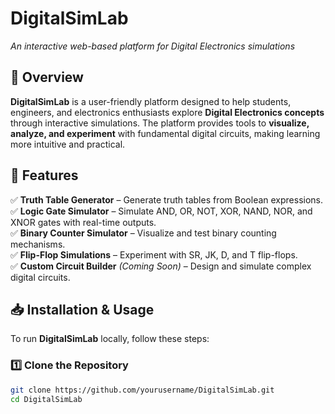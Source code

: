 # DigitalSimLab  
*An interactive web-based platform for Digital Electronics simulations*  

## 📌 Overview  
**DigitalSimLab** is a user-friendly platform designed to help students, engineers, and electronics enthusiasts explore **Digital Electronics concepts** through interactive simulations. The platform provides tools to **visualize, analyze, and experiment** with fundamental digital circuits, making learning more intuitive and practical.  

## 🚀 Features  
✅ **Truth Table Generator** – Generate truth tables from Boolean expressions.  
✅ **Logic Gate Simulator** – Simulate AND, OR, NOT, XOR, NAND, NOR, and XNOR gates with real-time outputs.  
✅ **Binary Counter Simulator** – Visualize and test binary counting mechanisms.  
✅ **Flip-Flop Simulations** – Experiment with SR, JK, D, and T flip-flops.  
✅ **Custom Circuit Builder** *(Coming Soon)* – Design and simulate complex digital circuits.  

## 📥 Installation & Usage  
To run **DigitalSimLab** locally, follow these steps:  

### 1️⃣ Clone the Repository  
```bash
git clone https://github.com/yourusername/DigitalSimLab.git
cd DigitalSimLab
